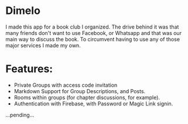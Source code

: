 # Dimelo
I made this app for a book club I organized. The drive behind it was that many friends don't want to use Facebook, or Whatsapp and that was our main way to discuss the book. To circumvent having to use any of those major services I made my own. 

# Features:
- Private Groups with access code invitation
- Markdown Support for Group Descriptions, and Posts.
- Rooms within groups (for chapter discussions, for example).
- Authentication with Firebase, with Password or Magic Link signin.

...pending...
